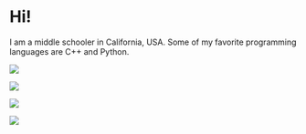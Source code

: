 # Hi!

I am a middle schooler in California, USA. Some of my favorite programming languages are C++ and Python.

![](https://github-readme-stats.vercel.app/api?username=shuang4096&theme=dark)

![](https://github-readme-streak-stats.herokuapp.com/?user=shuang4096&theme=dark)

![](https://github-readme-stats.vercel.app/api/top-langs/?username=shuang4096&theme=dark)

![](https://komarev.com/ghpvc/?username=shuang4096)
